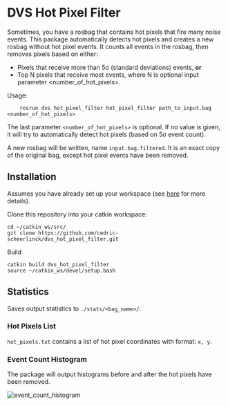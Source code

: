 # DVS Hot Pixel Filter

Sometimes, you have a rosbag that contains hot pixels that fire many noise events.
This package automatically detects hot pixels and creates a new rosbag without hot pixel events.
It counts all events in the rosbag, then removes pixels based on either:

  * Pixels that receive more than 5&sigma; (standard deviations) events, **or**
  * Top N pixels that receive most events, where N is optional input parameter <number_of_hot_pixels>.

Usage:

        rosrun dvs_hot_pixel_filter hot_pixel_filter path_to_input.bag <number_of_hot_pixels>

The last parameter ```<number_of_hot_pixels>``` is optional.
If no value is given, it will try to automatically detect hot pixels (based on 5&sigma; event count).

A new rosbag will be written, name ```input.bag.filtered```. It is an exact copy of the original bag, except hot pixel events have been removed.

## Installation

Assumes you have already set up your workspace (see [here](https://github.com/cedric-scheerlinck/dvs_image_reconstruction) for more details).

Clone this repository into your catkin workspace:

    cd ~/catkin_ws/src/
    git clone https://github.com/cedric-scheerlinck/dvs_hot_pixel_filter.git

Build

    catkin build dvs_hot_pixel_filter
    source ~/catkin_ws/devel/setup.bash 
    
## Statistics

Saves output statistics to ```./stats/<bag_name>/```.


### Hot Pixels List

```hot_pixels.txt``` contains a list of hot pixel coordinates with format: ```x, y```.

### Event Count Histogram

The package will output histograms before and after the hot pixels have been removed.

![event_count_histogram](images/hot_pixel_map.png)

